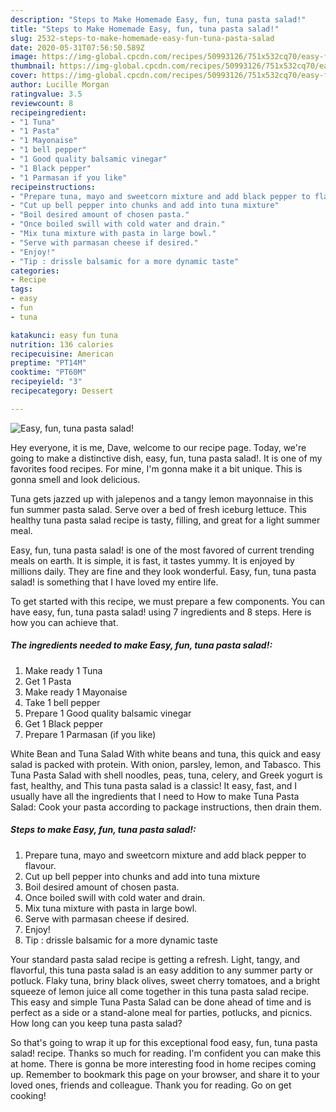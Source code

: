 ```yaml
---
description: "Steps to Make Homemade Easy, fun, tuna pasta salad!"
title: "Steps to Make Homemade Easy, fun, tuna pasta salad!"
slug: 2532-steps-to-make-homemade-easy-fun-tuna-pasta-salad
date: 2020-05-31T07:56:50.589Z
image: https://img-global.cpcdn.com/recipes/50993126/751x532cq70/easy-fun-tuna-pasta-salad-recipe-main-photo.jpg
thumbnail: https://img-global.cpcdn.com/recipes/50993126/751x532cq70/easy-fun-tuna-pasta-salad-recipe-main-photo.jpg
cover: https://img-global.cpcdn.com/recipes/50993126/751x532cq70/easy-fun-tuna-pasta-salad-recipe-main-photo.jpg
author: Lucille Morgan
ratingvalue: 3.5
reviewcount: 8
recipeingredient:
- "1 Tuna"
- "1 Pasta"
- "1 Mayonaise"
- "1 bell pepper"
- "1 Good quality balsamic vinegar"
- "1 Black pepper"
- "1 Parmasan if you like"
recipeinstructions:
- "Prepare tuna, mayo and sweetcorn mixture and add black pepper to flavour."
- "Cut up bell pepper into chunks and add into tuna mixture"
- "Boil desired amount of chosen pasta."
- "Once boiled swill with cold water and drain."
- "Mix tuna mixture with pasta in large bowl."
- "Serve with parmasan cheese if desired."
- "Enjoy!"
- "Tip : drissle balsamic for a more dynamic taste"
categories:
- Recipe
tags:
- easy
- fun
- tuna

katakunci: easy fun tuna 
nutrition: 136 calories
recipecuisine: American
preptime: "PT14M"
cooktime: "PT60M"
recipeyield: "3"
recipecategory: Dessert

---
```



![Easy, fun, tuna pasta salad!](https://img-global.cpcdn.com/recipes/50993126/751x532cq70/easy-fun-tuna-pasta-salad-recipe-main-photo.jpg)

Hey everyone, it is me, Dave, welcome to our recipe page. Today, we're going to make a distinctive dish, easy, fun, tuna pasta salad!. It is one of my favorites food recipes. For mine, I'm gonna make it a bit unique. This is gonna smell and look delicious.

Tuna gets jazzed up with jalepenos and a tangy lemon mayonnaise in this fun summer pasta salad. Serve over a bed of fresh iceburg lettuce. This healthy tuna pasta salad recipe is tasty, filling, and great for a light summer meal.

Easy, fun, tuna pasta salad! is one of the most favored of current trending meals on earth. It is simple, it is fast, it tastes yummy. It is enjoyed by millions daily. They are fine and they look wonderful. Easy, fun, tuna pasta salad! is something that I have loved my entire life.


To get started with this recipe, we must prepare a few components. You can have easy, fun, tuna pasta salad! using 7 ingredients and 8 steps. Here is how you can achieve that.

<!--inarticleads1-->

##### The ingredients needed to make Easy, fun, tuna pasta salad!:

1. Make ready 1 Tuna
1. Get 1 Pasta
1. Make ready 1 Mayonaise
1. Take 1 bell pepper
1. Prepare 1 Good quality balsamic vinegar
1. Get 1 Black pepper
1. Prepare 1 Parmasan (if you like)


White Bean and Tuna Salad With white beans and tuna, this quick and easy salad is packed with protein. With onion, parsley, lemon, and Tabasco. This Tuna Pasta Salad with shell noodles, peas, tuna, celery, and Greek yogurt is fast, healthy, and This tuna pasta salad is a classic! It easy, fast, and I usually have all the ingredients that I need to How to make Tuna Pasta Salad: Cook your pasta according to package instructions, then drain them. 

<!--inarticleads2-->

##### Steps to make Easy, fun, tuna pasta salad!:

1. Prepare tuna, mayo and sweetcorn mixture and add black pepper to flavour.
1. Cut up bell pepper into chunks and add into tuna mixture
1. Boil desired amount of chosen pasta.
1. Once boiled swill with cold water and drain.
1. Mix tuna mixture with pasta in large bowl.
1. Serve with parmasan cheese if desired.
1. Enjoy!
1. Tip : drissle balsamic for a more dynamic taste


Your standard pasta salad recipe is getting a refresh. Light, tangy, and flavorful, this tuna pasta salad is an easy addition to any summer party or potluck. Flaky tuna, briny black olives, sweet cherry tomatoes, and a bright squeeze of lemon juice all come together in this tuna pasta salad recipe. This easy and simple Tuna Pasta Salad can be done ahead of time and is perfect as a side or a stand-alone meal for parties, potlucks, and picnics. How long can you keep tuna pasta salad? 

So that's going to wrap it up for this exceptional food easy, fun, tuna pasta salad! recipe. Thanks so much for reading. I'm confident you can make this at home. There is gonna be more interesting food in home recipes coming up. Remember to bookmark this page on your browser, and share it to your loved ones, friends and colleague. Thank you for reading. Go on get cooking!
